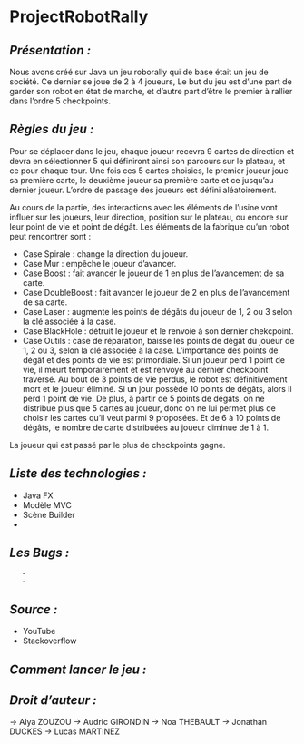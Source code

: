 # ProjectRobotRally

## _Présentation :_ 
Nous avons créé sur Java un jeu roborally qui de base était un jeu de société. Ce dernier se joue de 2 à 4 joueurs, Le but du jeu est d’une part de garder son robot en état de marche, et d’autre part d’être le premier à rallier dans l’ordre 5 checkpoints. 

## _Règles du jeu :_
Pour se déplacer dans le jeu, chaque joueur recevra 9 cartes de direction et devra en sélectionner 5 qui définiront ainsi son parcours sur le plateau, et ce pour chaque tour. 
Une fois ces 5 cartes choisies, le premier joueur joue sa première carte, le deuxième joueur sa première carte et ce jusqu’au dernier joueur. L’ordre de passage des joueurs est défini aléatoirement.

Au cours de la partie, des interactions avec les éléments de l’usine vont influer sur les joueurs, leur direction, position sur le plateau, ou encore sur leur point de vie et point de dégât.
Les éléments de la fabrique qu’un robot peut rencontrer sont :
-	Case Spirale : change la direction du joueur.
-	Case Mur : empêche le joueur d’avancer.
-	Case Boost :  fait avancer le joueur de 1 en plus de l’avancement de sa carte.
-	Case DoubleBoost : fait avancer le joueur de 2 en plus de l’avancement de sa carte.
-	Case Laser : augmente les points de dégâts du joueur de 1, 2 ou 3 selon la clé associée à la case.
-	Case BlackHole : détruit le joueur et le renvoie à son dernier chekcpoint.
-	Case Outils : case de réparation, baisse les points de dégât du joueur de 1, 2 ou 3, selon la clé associée à la case.
L’importance des points de dégât et des points de vie est primordiale. 
Si un joueur perd 1 point de vie, il meurt temporairement et est renvoyé au dernier checkpoint traversé. Au bout de 3 points de vie perdus, le robot est définitivement mort et le joueur éliminé.
Si un jour possède 10 points de dégâts, alors il perd 1 point de vie. De plus, à partir de 5 points de dégâts, on ne distribue plus que 5 cartes au joueur, donc on ne lui permet plus de choisir les cartes qu’il veut parmi 9 proposées. Et de 6 à 10 points de dégâts, le nombre de carte distribuées au joueur diminue de 1 à 1.

La joueur qui est passé par le plus de checkpoints gagne.	


## _Liste des technologies :_
-	Java FX
-	Modèle MVC
-	Scène Builder
-	

## _Les Bugs :_
       -
       -

## _Source :_
-	YouTube
-	Stackoverflow


## _Comment lancer le jeu :_

## _Droit d’auteur :_
-> Alya ZOUZOU
-> Audric GIRONDIN
-> Noa THEBAULT
-> Jonathan DUCKES
-> Lucas MARTINEZ
